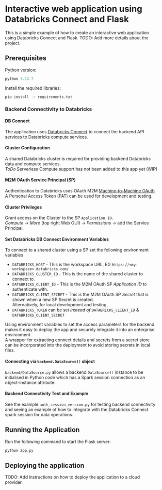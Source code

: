 # Interactive web application using Databricks Connect and Flask
This is a simple example of how to create an interactive web application using Databricks Connect and Flask.
TODO: Add more details about the project.

## Prerequisites

Python version:
```python
python 3.12.7
```

Install the required libraries:
```bash
pip install -r requirements.txt
```

### Backend Connectivity to Databricks
#### DB Connect ####  
The application uses [Databricks Connect](https://docs.databricks.com/en/dev-tools/databricks-connect/index.html) to connect the backend API services to Databricks compute services.

#### Cluster Configuration ####
A shared Databricks cluster is required for providing backend Databricks data and compute services.  
*ToDo* Serverless Compute support has not been added to this app yet (WIP)

#### M2M OAuth Service Principal (SP) #### 
Authentication to Databricks uses OAuth M2M  [Machine-to-Machine OAuth](https://docs.databricks.com/en/dev-tools/auth/oauth-m2m.html)  
A Personal Access Token (PAT) can be used for development and testing. 

#### Cluster Privileges 
Grant access on the Cluster to the SP `Application ID`.  
*Compute* -> *More* (top right Web GUI) -> *Permissions* -> add the Service Principal.

#### Set Databricks DB Connect Environment Variables
To connect to a shared cluster using a SP set the following environment variables
+ `DATABRICKS_HOST`  - This is the workspace URL, EG `https://<my-workspace>.databricks.com/`  
+ `DATABRICKS_CLUSTER_ID` - This is the name of the shared cluster to connect to.  
+ `DATABRICKS_CLIENT_ID` - This is the M2M OAuth SP *Application ID* to authenticate with.    
+ `DATABRICKS_CLIENT_SECRET` - This is the M2M OAuth SP *Secret* that is shown when a new SP Secret is created.  
Alternatively, for local development and testing, 
+ `DATABRICKS_TOKEN` can be set *instead of* `DATABRICKS_CLIENT_ID` & `DATABRICKS_CLIENT_SECRET`

Using environment variables to set the access parameters for the backend makes it easy to deploy the app and securely integrate it into an enterprise environment.  
A wrapper for extracting connect details and secrets from a secret store can be incorporated into the deployment to avoid storing secrets in local files.   

#### Connecting via `backend.DataSource()` object

`backend/DataSource.py` allows a backend `DataSource()` instance to be initialised in Python code which has a Spark session connection as an object-instance attribute.

#### Backend Connectivity Test and Example 
See the example `auth_session_version.py` for testing backend connectivity and seeing an example of how to integrate with the Databricks Connect spark session for data operations.


## Running the Application 

Run the following command to start the Flask server:
```bash
python app.py
```







## Deploying the application
TODO: Add instructions on how to deploy the application to a cloud provider.

